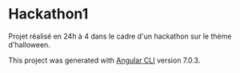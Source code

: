 # Hackathon1

Projet réalisé en 24h à 4 dans le cadre d'un hackathon sur le thème d'halloween.

This project was generated with [Angular CLI](https://github.com/angular/angular-cli) version 7.0.3.
